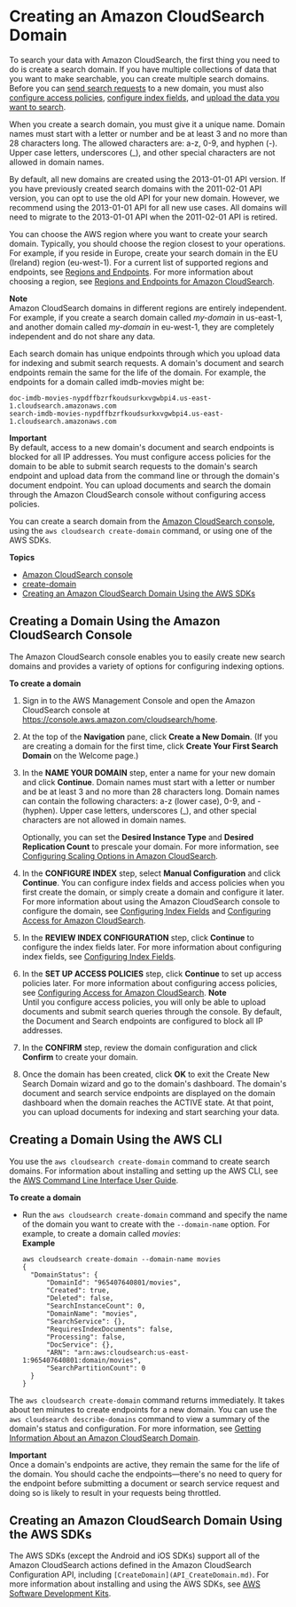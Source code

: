 # Creating an Amazon CloudSearch Domain<a name="creating-domains"></a>

To search your data with Amazon CloudSearch, the first thing you need to do is create a search domain\. If you have multiple collections of data that you want to make searchable, you can create multiple search domains\. Before you can [send search requests](searching.md) to a new domain, you must also [configure access policies](configuring-access.md), [configure index fields](configuring-index-fields.md), and [upload the data you want to search](uploading-data.md)\.

When you create a search domain, you must give it a unique name\. Domain names must start with a letter or number and be at least 3 and no more than 28 characters long\. The allowed characters are: a\-z, 0\-9, and hyphen \(\-\)\. Upper case letters, underscores \(\_\), and other special characters are not allowed in domain names\.

By default, all new domains are created using the 2013\-01\-01 API version\. If you have previously created search domains with the 2011\-02\-01 API version, you can opt to use the old API for your new domain\. However, we recommend using the 2013\-01\-01 API for all new use cases\. All domains will need to migrate to the 2013\-01\-01 API when the 2011\-02\-01 API is retired\.

You can choose the AWS region where you want to create your search domain\. Typically, you should choose the region closest to your operations\. For example, if you reside in Europe, create your search domain in the EU \(Ireland\) region \(eu\-west\-1\)\. For a current list of supported regions and endpoints, see [Regions and Endpoints](https://docs.aws.amazon.com/general/latest/gr/rande.html)\. For more information about choosing a region, see [Regions and Endpoints for Amazon CloudSearch](what-is-cloudsearch.md#endpoints)\.

**Note**  
Amazon CloudSearch domains in different regions are entirely independent\. For example, if you create a search domain called *my\-domain* in us\-east\-1, and another domain called *my\-domain* in eu\-west\-1, they are completely independent and do not share any data\.

Each search domain has unique endpoints through which you upload data for indexing and submit search requests\. A domain's document and search endpoints remain the same for the life of the domain\. For example, the endpoints for a domain called imdb\-movies might be: 

```
doc-imdb-movies-nypdffbzrfkoudsurkxvgwbpi4.us-east-1.cloudsearch.amazonaws.com
search-imdb-movies-nypdffbzrfkoudsurkxvgwbpi4.us-east-1.cloudsearch.amazonaws.com
```

**Important**  
By default, access to a new domain's document and search endpoints is blocked for all IP addresses\. You must configure access policies for the domain to be able to submit search requests to the domain's search endpoint and upload data from the command line or through the domain's document endpoint\. You can upload documents and search the domain through the Amazon CloudSearch console without configuring access policies\. 

You can create a search domain from the [Amazon CloudSearch console](#create-domain-console), using the `aws cloudsearch create-domain` command, or using one of the AWS SDKs\. 

**Topics**
+ [Amazon CloudSearch console](#create-domain-console)
+ [create-domain](#create-domain-clt)
+ [Creating an Amazon CloudSearch Domain Using the AWS SDKs](#create-domain-sdk)

## Creating a Domain Using the Amazon CloudSearch Console<a name="create-domain-console"></a>

 The Amazon CloudSearch console enables you to easily create new search domains and provides a variety of options for configuring indexing options\. 

**To create a domain**

1. Sign in to the AWS Management Console and open the Amazon CloudSearch console at [https://console\.aws\.amazon\.com/cloudsearch/home](https://console.aws.amazon.com/cloudsearch/home)\.

1. At the top of the **Navigation** pane, click **Create a New Domain**\. \(If you are creating a domain for the first time, click **Create Your First Search Domain** on the Welcome page\.\)

1. In the **NAME YOUR DOMAIN** step, enter a name for your new domain and click **Continue**\. Domain names must start with a letter or number and be at least 3 and no more than 28 characters long\. Domain names can contain the following characters: a\-z \(lower case\), 0\-9, and \- \(hyphen\)\. Upper case letters, underscores \(\_\), and other special characters are not allowed in domain names\.

   Optionally, you can set the **Desired Instance Type** and **Desired Replication Count** to prescale your domain\. For more information, see [Configuring Scaling Options in Amazon CloudSearch](configuring-scaling-options.md)\.

1. In the **CONFIGURE INDEX** step, select **Manual Configuration** and click **Continue**\. You can configure index fields and access policies when you first create the domain, or simply create a domain and configure it later\. For more information about using the Amazon CloudSearch console to configure the domain, see [Configuring Index Fields](configuring-index-fields.md) and [Configuring Access for Amazon CloudSearch](configuring-access.md)\.

1. In the **REVIEW INDEX CONFIGURATION** step, click **Continue** to configure the index fields later\. For more information about configuring index fields, see [Configuring Index Fields](configuring-index-fields.md)\.

1. In the **SET UP ACCESS POLICIES** step, click **Continue** to set up access policies later\. For more information about configuring access policies, see [Configuring Access for Amazon CloudSearch](configuring-access.md)\. 
**Note**  
Until you configure access policies, you will only be able to upload documents and submit search queries through the console\. By default, the Document and Search endpoints are configured to block all IP addresses\.

1. In the **CONFIRM** step, review the domain configuration and click **Confirm** to create your domain\. 

1. Once the domain has been created, click **OK** to exit the Create New Search Domain wizard and go to the domain's dashboard\. The domain's document and search service endpoints are displayed on the domain dashboard when the domain reaches the ACTIVE state\. At that point, you can upload documents for indexing and start searching your data\.

## Creating a Domain Using the AWS CLI<a name="create-domain-clt"></a>

You use the `aws cloudsearch create-domain` command to create search domains\. For information about installing and setting up the AWS CLI, see the [AWS Command Line Interface User Guide](https://docs.aws.amazon.com/cli/latest/userguide/)\. 

**To create a domain**
+ Run the `aws cloudsearch create-domain` command and specify the name of the domain you want to create with the `--domain-name` option\. For example, to create a domain called *movies*:  
**Example**  

  ```
  aws cloudsearch create-domain --domain-name movies
  {
    "DomainStatus": {
        "DomainId": "965407640801/movies", 
        "Created": true, 
        "Deleted": false, 
        "SearchInstanceCount": 0, 
        "DomainName": "movies", 
        "SearchService": {}, 
        "RequiresIndexDocuments": false, 
        "Processing": false, 
        "DocService": {}, 
        "ARN": "arn:aws:cloudsearch:us-east-1:965407640801:domain/movies", 
        "SearchPartitionCount": 0
    }
  }
  ```

The `aws cloudsearch create-domain` command returns immediately\. It takes about ten minutes to create endpoints for a new domain\. You can use the `aws cloudsearch describe-domains` command to view a summary of the domain's status and configuration\. For more information, see [Getting Information About an Amazon CloudSearch Domain](getting-domain-info.md)\. 

**Important**  
Once a domain's endpoints are active, they remain the same for the life of the domain\. You should cache the endpoints—there's no need to query for the endpoint before submitting a document or search service request and doing so is likely to result in your requests being throttled\.

## Creating an Amazon CloudSearch Domain Using the AWS SDKs<a name="create-domain-sdk"></a>

The AWS SDKs \(except the Android and iOS SDKs\) support all of the Amazon CloudSearch actions defined in the Amazon CloudSearch Configuration API, including `[CreateDomain](API_CreateDomain.md)`\. For more information about installing and using the AWS SDKs, see [AWS Software Development Kits](http://aws.amazon.com/code)\.